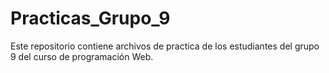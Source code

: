 # Practicas_Grupo_9
Este repositorio contiene archivos de practica de los estudiantes del grupo 9 del curso de programación Web.

